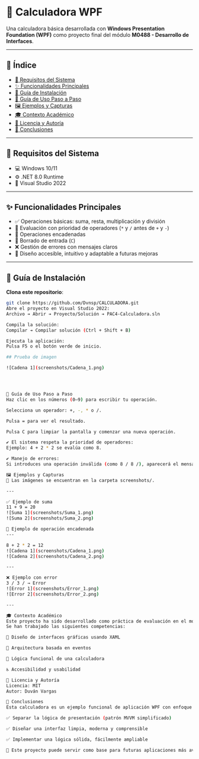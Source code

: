 ﻿# 🧮 Calculadora WPF

Una calculadora básica desarrollada con **Windows Presentation Foundation (WPF)** como proyecto final del módulo **M0488 - Desarrollo de Interfaces**.

---

## 📑 Índice

- [🧰 Requisitos del Sistema](#-requisitos-del-sistema)
- [✨ Funcionalidades Principales](#-funcionalidades-principales)
- [🚀 Guía de Instalación](#-guía-de-instalación)
- [🧭 Guía de Uso Paso a Paso](#-guía-de-uso-paso-a-paso)
- [🖼️ Ejemplos y Capturas](#-ejemplos-y-capturas)
- [🎓 Contexto Académico](#-contexto-académico)
- [📜 Licencia y Autoría](#-licencia-y-autoría)
- [🧠 Conclusiones](#-conclusiones)

---

## 🧰 Requisitos del Sistema

- 💻 Windows 10/11  
- ⚙️ .NET 8.0 Runtime  
- 🧩 Visual Studio 2022  

---

## ✨ Funcionalidades Principales

- ✅ Operaciones básicas: suma, resta, multiplicación y división  
- 🔄 Evaluación con prioridad de operadores (`*` y `/` antes de `+` y `-`)  
- 🔗 Operaciones encadenadas  
- 🧼 Borrado de entrada (`C`)  
- ❌ Gestión de errores con mensajes claros  
- 🎨 Diseño accesible, intuitivo y adaptable a futuras mejoras  

---

## 🚀 Guía de Instalación

 **Clona este repositorio**:

   ```bash
   git clone https://github.com/Dvnsp/CALCULADORA.git
Abre el proyecto en Visual Studio 2022:
Archivo ➔ Abrir ➔ Proyecto/Solución ➔ PAC4-Calculadora.sln

Compila la solución:
Compilar ➔ Compilar solución (Ctrl + Shift + B)

Ejecuta la aplicación:
Pulsa F5 o el botón verde de inicio.

## Prueba de imagen

![Cadena 1](screenshots/Cadena_1.png)




🧭 Guía de Uso Paso a Paso
Haz clic en los números (0–9) para escribir tu operación.

Selecciona un operador: +, -, * o /.

Pulsa = para ver el resultado.

Pulsa C para limpiar la pantalla y comenzar una nueva operación.

✔️ El sistema respeta la prioridad de operadores:
Ejemplo: 4 + 2 * 2 se evalúa como 8.

✔️ Manejo de errores:
Si introduces una operación inválida (como 8 / 8 /), aparecerá el mensaje Error.

🖼️ Ejemplos y Capturas
📌 Las imágenes se encuentran en la carpeta screenshots/.

---

✅ Ejemplo de suma  
11 + 9 = 20  
![Suma 1](screenshots/Suma_1.png)  
![Suma 2](screenshots/Suma_2.png)  

🔄 Ejemplo de operación encadenada  
---

8 + 2 * 2 = 12  
![Cadena 1](screenshots/Cadena_1.png)  
![Cadena 2](screenshots/Cadena_2.png)  

---

❌ Ejemplo con error  
3 / 3 / → Error  
![Error 1](screenshots/Error_1.png)  
![Error 2](screenshots/Error_2.png)  

---

🎓 Contexto Académico
Este proyecto ha sido desarrollado como práctica de evaluación en el módulo M0488 - Desarrollo de Interfaces.
Se han trabajado las siguientes competencias:

🎨 Diseño de interfaces gráficas usando XAML

🔄 Arquitectura basada en eventos

🧠 Lógica funcional de una calculadora

♿ Accesibilidad y usabilidad

📜 Licencia y Autoría
Licencia: MIT
Autor: Duván Vargas

🧠 Conclusiones
Esta calculadora es un ejemplo funcional de aplicación WPF con enfoque en buenas prácticas de desarrollo de interfaces. Se ha logrado:

✅ Separar la lógica de presentación (patrón MVVM simplificado)

✅ Diseñar una interfaz limpia, moderna y comprensible

✅ Implementar una lógica sólida, fácilmente ampliable

🔧 Este proyecto puede servir como base para futuras aplicaciones más avanzadas, como calculadoras científicas, educativas o con historial de operaciones.